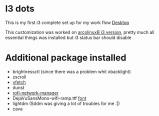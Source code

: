 # I3 dots
This is my first i3 complete set up for my work flow 
[Desktop](https://github.com/sudo-zoro/arch_i3_dots/blob/main/archi3.gif)

This customization was worked on [arcolinuxB i3 version](https://www.arcolinux.info/downloads/), pretty much all essential things was installed but i3 status bar should disable 

# Additional package installed  

- brightnessctl (since there was a problem whit xbacklight)
- zscroll
- [vfetch](https://github.com/Lorago/vfetch)
- dunst
- [rofi-network-manager](https://github.com/P3rf/rofi-network-manager#requirements)
- DejaVuSansMono-wifi-ramp.ttf [font](https://github.com/isaif/polybar-wifi-ramp-icons)
- lightdm (Sddm was giving a lot of troubles for me :|)
- cava 


